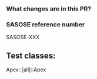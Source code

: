 ### What changes are in this PR?

### SASOSE reference number

SASOSE-XXX

## Test classes:

Apex::[all]::Apex
